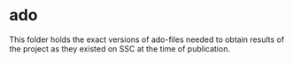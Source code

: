 # ado

This folder holds the exact versions of ado-files needed to obtain results of the project
as they existed on SSC at the time of publication.
